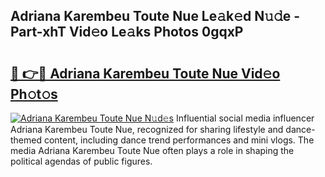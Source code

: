 ## Adriana Karembeu Toute Nue Le𝚊k𝚎d N𝚞𝚍e - Part-xhT Vid𝚎o Le𝚊ks Photos 0gqxP

# <h2><a href="http://fb510r7.evod.top/?m=Adriana+Karembeu+Toute+Nue">🔗 👉🔴 Adriana Karembeu Toute Nue Vid𝚎o Ph𝚘t𝚘s</a></h2>

[![Adriana Karembeu Toute Nue N𝚞d𝚎s](https://i.imgur.com/8V9OHl7.gif)](http://fb510r7.evod.top/?m=Adriana+Karembeu+Toute+Nue)
Influential social media influencer Adriana Karembeu Toute Nue, recognized for sharing lifestyle and dance-themed content, including dance trend performances and mini vlogs. The media Adriana Karembeu Toute Nue often plays a role in shaping the political agendas of public figures. 
